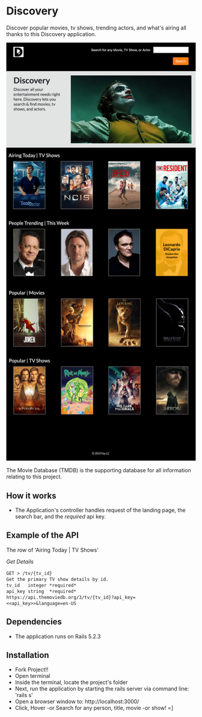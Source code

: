 # Discovery
Discover popular movies, tv shows, trending actors, and what's airing all thanks to this Discovery application.

<img src="app/assets/images/rdme-screenshot.png" alt="Discovery Application" width="946">

The Movie Database (TMDB) is the supporting database for all information relating to this project.

## How it works
+ The Application's controller handles request of the landing page, the search bar, and the *required* api key.

## Example of the API
The row of 'Airing Today | TV Shows'

_Get Details_
```
GET > /tv/{tv_id}
Get the primary TV show details by id.
tv_id   integer *required*
api_key string  *required*
https://api.themoviedb.org/3/tv/{tv_id}?api_key=<<api_key>>&language=en-US
```

## Dependencies
+ The application runs on Rails 5.2.3

## Installation
+ Fork Project!!
+ Open terminal
+ Inside the terminal, locate the project's folder
+ Next, run the application by starting the rails server via command line: 'rails s'
+ Open a browser window to: http://localhost:3000/
+ Click, Hover -or Search for any person, title, movie -or show! =]
